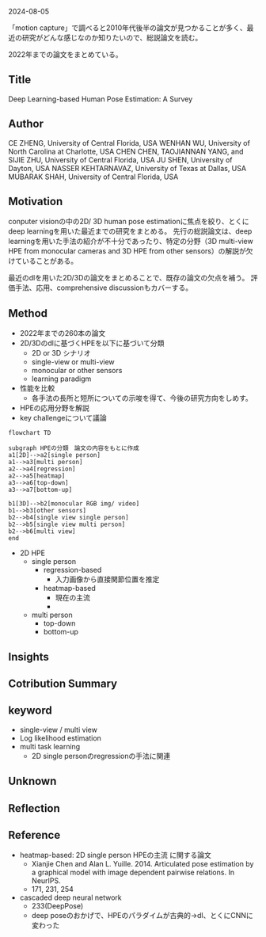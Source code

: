 2024-08-05


「motion capture」で調べると2010年代後半の論文が見つかることが多く、最近の研究がどんな感じなのか知りたいので、総説論文を読む。

2022年までの論文をまとめている。


## Title
Deep Learning-based Human Pose Estimation: A Survey

## Author
CE ZHENG, University of Central Florida, USA
WENHAN WU, University of North Carolina at Charlotte, USA
CHEN CHEN, TAOJIANNAN YANG, and SIJIE ZHU, University of Central Florida, USA JU SHEN, University of Dayton, USA
NASSER KEHTARNAVAZ, University of Texas at Dallas, USA
MUBARAK SHAH, University of Central Florida, USA

## Motivation
conputer visionの中の2D/ 3D human pose estimationに焦点を絞り、とくにdeep learningを用いた最近までの研究をまとめる。
先行の総説論文は、deep learningを用いた手法の紹介が不十分であったり、特定の分野（3D multi-view HPE from monocular cameras and 3D HPE from other sensors）の解説が欠けていることがある。

最近のdlを用いた2D/3Dの論文をまとめることで、既存の論文の欠点を補う。
評価手法、応用、comprehensive discussionもカバーする。

## Method
- 2022年までの260本の論文
- 2D/3Dのdlに基づくHPEを以下に基づいて分類
  - 2D or 3D シナリオ
  - single-view or multi-view
  - monocular or other sensors
  - learning paradigm
- 性能を比較
  - 各手法の長所と短所についての示唆を得て、今後の研究方向をしめす。
- HPEの応用分野を解説
- key challengeについて議論

```mermaid
flowchart TD

subgraph HPEの分類　論文の内容をもとに作成
a1[2D]-->a2[single person]
a1-->a3[multi person]
a2-->a4[regression]
a2-->a5[heatmap]
a3-->a6[top-down]
a3-->a7[bottom-up]

b1[3D]-->b2[monocular RGB img/ video]
b1-->b3[other sensors]
b2-->b4[single view single person]
b2-->b5[single view multi person]
b2-->b6[multi view]
end
```

- 2D HPE
  - single person
    - regression-based
      - 入力画像から直接関節位置を推定
    - heatmap-based
      - 現在の主流
      - 
  - multi person
    - top-down
    - bottom-up

## Insights


## Cotribution Summary


## keyword
- single-view / multi view
- Log likelihood estimation
- multi task learning
  - 2D single personのregressionの手法に関連
## Unknown


## Reflection


## Reference
- heatmap-based: 2D single person HPEの主流 に関する論文
  - Xianjie Chen and Alan L. Yuille. 2014. Articulated pose estimation by a graphical model with image dependent pairwise relations. In NeurIPS.
  - 171, 231, 254
- cascaded deep neural network
  - 233(DeepPose)
  - deep poseのおかげで、HPEのパラダイムが古典的->dl、とくにCNNに変わった

